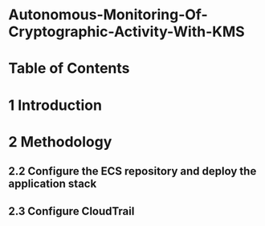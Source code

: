 # Autonomous-Monitoring-Of-Cryptographic-Activity-With-KMS

# Table of Contents


# 1 Introduction

# 2 Methodology


## 2.2 Configure the ECS repository and deploy the application stack

## 2.3 Configure CloudTrail


 
